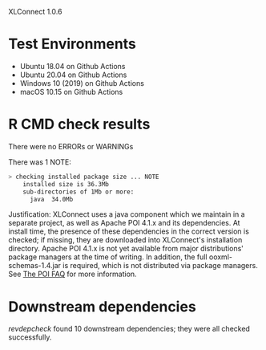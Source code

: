 XLConnect 1.0.6
# Test Environments

* Ubuntu 18.04 on Github Actions
* Ubuntu 20.04 on Github Actions
* Windows 10 (2019) on Github Actions
* macOS 10.15 on Github Actions

# R CMD check results

There were no ERRORs or WARNINGs

There was 1 NOTE:

```sh
> checking installed package size ... NOTE
    installed size is 36.3Mb
    sub-directories of 1Mb or more:
      java  34.0Mb
```

Justification: XLConnect uses a java component which we maintain in a separate project, as well as Apache POI 4.1.x and its dependencies. At install time, the presence of these dependencies in the correct version is checked; if missing, they are downloaded into XLConnect's installation directory. Apache POI 4.1.x is not yet available from major distributions' package managers at the time of writing. In addition, the full ooxml-schemas-1.4.jar is required, which is not distributed via package managers. See [The POI FAQ](https://poi.apache.org/help/faq.html#faq-N10109) for more information.

# Downstream dependencies

_revdepcheck_ found 10 downstream dependencies; they were all checked successfully.
